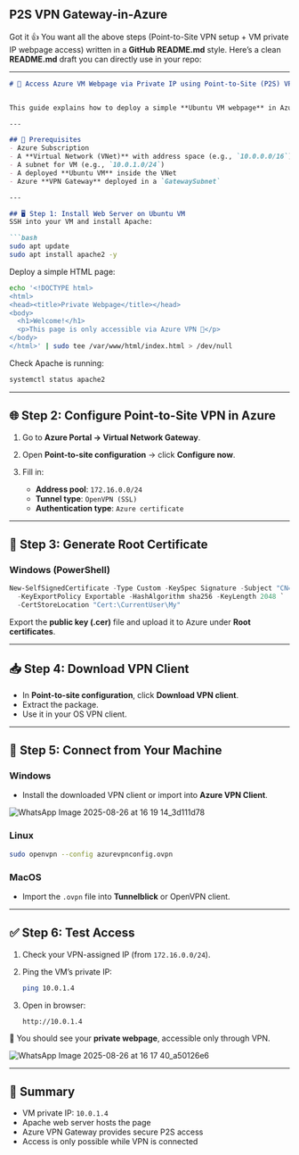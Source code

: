 ## P2S VPN Gateway-in-Azure
Got it 👍 You want all the above steps (Point-to-Site VPN setup + VM private IP webpage access) written in a **GitHub README.md** style.
Here’s a clean **README.md** draft you can directly use in your repo:

---

````markdown
# 🚀 Access Azure VM Webpage via Private IP using Point-to-Site (P2S) VPN


This guide explains how to deploy a simple **Ubuntu VM webpage** in Azure and access it securely using **Point-to-Site (P2S) VPN** through an **Azure VPN Gateway**.

---

## 📌 Prerequisites
- Azure Subscription
- A **Virtual Network (VNet)** with address space (e.g., `10.0.0.0/16`)
- A subnet for VM (e.g., `10.0.1.0/24`)
- A deployed **Ubuntu VM** inside the VNet
- Azure **VPN Gateway** deployed in a `GatewaySubnet`

---

## 🖥️ Step 1: Install Web Server on Ubuntu VM
SSH into your VM and install Apache:

```bash
sudo apt update
sudo apt install apache2 -y
````

Deploy a simple HTML page:

```bash
echo '<!DOCTYPE html>
<html>
<head><title>Private Webpage</title></head>
<body>
  <h1>Welcome!</h1>
  <p>This page is only accessible via Azure VPN 🚀</p>
</body>
</html>' | sudo tee /var/www/html/index.html > /dev/null
```

Check Apache is running:

```bash
systemctl status apache2
```

---

## 🌐 Step 2: Configure Point-to-Site VPN in Azure

1. Go to **Azure Portal → Virtual Network Gateway**.
2. Open **Point-to-site configuration** → click **Configure now**.
3. Fill in:

   * **Address pool**: `172.16.0.0/24`
   * **Tunnel type**: `OpenVPN (SSL)`
   * **Authentication type**: `Azure certificate`

---

## 🔑 Step 3: Generate Root Certificate

### Windows (PowerShell)

```powershell
New-SelfSignedCertificate -Type Custom -KeySpec Signature -Subject "CN=AzureVPNRoot" `
  -KeyExportPolicy Exportable -HashAlgorithm sha256 -KeyLength 2048 `
  -CertStoreLocation "Cert:\CurrentUser\My"
```

Export the **public key (.cer)** file and upload it to Azure under **Root certificates**.

---

## 📥 Step 4: Download VPN Client

* In **Point-to-site configuration**, click **Download VPN client**.
* Extract the package.
* Use it in your OS VPN client.

---

## 🔗 Step 5: Connect from Your Machine

### Windows

* Install the downloaded VPN client or import into **Azure VPN Client**.

![WhatsApp Image 2025-08-26 at 16 19 14_3d111d78](https://github.com/user-attachments/assets/0eae57a8-fbd4-424d-ba8b-c96954d984bc)


### Linux

```bash
sudo openvpn --config azurevpnconfig.ovpn
```

### MacOS

* Import the `.ovpn` file into **Tunnelblick** or OpenVPN client.

---

## ✅ Step 6: Test Access

1. Check your VPN-assigned IP (from `172.16.0.0/24`).
2. Ping the VM’s private IP:

   ```bash
   ping 10.0.1.4
   ```
3. Open in browser:

   ```
   http://10.0.1.4
   ```

🎉 You should see your **private webpage**, accessible only through VPN.

![WhatsApp Image 2025-08-26 at 16 17 40_a50126e6](https://github.com/user-attachments/assets/b871dea2-6365-48bb-a54d-a3c77d4d5714)

---

## 📌 Summary

* VM private IP: `10.0.1.4`
* Apache web server hosts the page
* Azure VPN Gateway provides secure P2S access
* Access is only possible while VPN is connected

